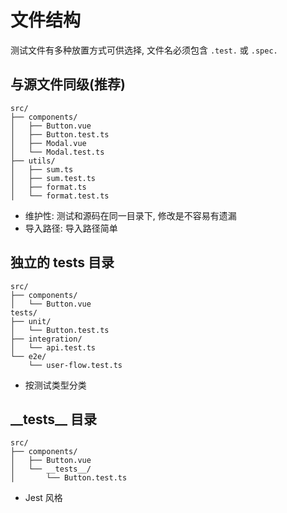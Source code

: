 # 文件结构

测试文件有多种放置方式可供选择, 文件名必须包含 `.test.` 或 `.spec.`

## 与源文件同级(推荐)

```
src/
├── components/
│   ├── Button.vue
│   ├── Button.test.ts
│   ├── Modal.vue
│   └── Modal.test.ts
├── utils/
│   ├── sum.ts
│   ├── sum.test.ts
│   ├── format.ts
│   └── format.test.ts
```

- 维护性: 测试和源码在同一目录下, 修改是不容易有遗漏
- 导入路径: 导入路径简单

## 独立的 tests 目录

```
src/
├── components/
│   └── Button.vue
tests/
├── unit/
│   └── Button.test.ts
├── integration/
│   └── api.test.ts
└── e2e/
    └── user-flow.test.ts
```

- 按测试类型分类

## \_\_tests\_\_ 目录

```
src/
├── components/
│   ├── Button.vue
│   └── __tests__/
│       └── Button.test.ts
```

- Jest 风格
